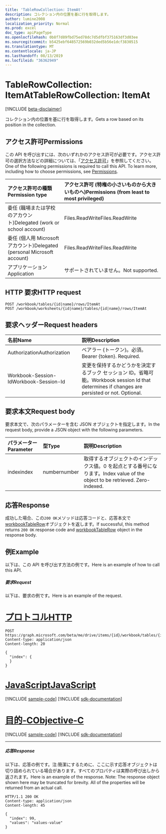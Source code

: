 ```yaml
---
title: 'TableRowCollection: ItemAt'
description: コレクション内の位置を基に行を取得します。
author: lumine2008
localization_priority: Normal
ms.prod: excel
doc_type: apiPageType
ms.openlocfilehash: 0b8f7d89fbd75ed78dc7d5dfbf375163df3d03ee
ms.sourcegitcommit: b5425ebf648572569b032ded5b56e1dcf3830515
ms.translationtype: MT
ms.contentlocale: ja-JP
ms.lasthandoff: 08/13/2019
ms.locfileid: "36362949"
---
```

# <a name="tablerowcollection-itemat"></a><span data-ttu-id="1a43a-103">TableRowCollection: ItemAt</span><span class="sxs-lookup"><span data-stu-id="1a43a-103">TableRowCollection: ItemAt</span></span>

[!INCLUDE [beta-disclaimer](../../includes/beta-disclaimer.md)]

<span data-ttu-id="1a43a-104">コレクション内の位置を基に行を取得します。</span><span class="sxs-lookup"><span data-stu-id="1a43a-104">Gets a row based on its position in the collection.</span></span>
## <a name="permissions"></a><span data-ttu-id="1a43a-105">アクセス許可</span><span class="sxs-lookup"><span data-stu-id="1a43a-105">Permissions</span></span>
<span data-ttu-id="1a43a-p101">この API を呼び出すには、次のいずれかのアクセス許可が必要です。アクセス許可の選択方法などの詳細については、「[アクセス許可](/graph/permissions-reference)」を参照してください。</span><span class="sxs-lookup"><span data-stu-id="1a43a-p101">One of the following permissions is required to call this API. To learn more, including how to choose permissions, see [Permissions](/graph/permissions-reference).</span></span>

|<span data-ttu-id="1a43a-108">アクセス許可の種類</span><span class="sxs-lookup"><span data-stu-id="1a43a-108">Permission type</span></span>      | <span data-ttu-id="1a43a-109">アクセス許可 (特権の小さいものから大きいものへ)</span><span class="sxs-lookup"><span data-stu-id="1a43a-109">Permissions (from least to most privileged)</span></span>              |
|:--------------------|:---------------------------------------------------------|
|<span data-ttu-id="1a43a-110">委任 (職場または学校のアカウント)</span><span class="sxs-lookup"><span data-stu-id="1a43a-110">Delegated (work or school account)</span></span> | <span data-ttu-id="1a43a-111">Files.ReadWrite</span><span class="sxs-lookup"><span data-stu-id="1a43a-111">Files.ReadWrite</span></span>    |
|<span data-ttu-id="1a43a-112">委任 (個人用 Microsoft アカウント)</span><span class="sxs-lookup"><span data-stu-id="1a43a-112">Delegated (personal Microsoft account)</span></span> | <span data-ttu-id="1a43a-113">Files.ReadWrite</span><span class="sxs-lookup"><span data-stu-id="1a43a-113">Files.ReadWrite</span></span>    |
|<span data-ttu-id="1a43a-114">アプリケーション</span><span class="sxs-lookup"><span data-stu-id="1a43a-114">Application</span></span> | <span data-ttu-id="1a43a-115">サポートされていません。</span><span class="sxs-lookup"><span data-stu-id="1a43a-115">Not supported.</span></span> |

## <a name="http-request"></a><span data-ttu-id="1a43a-116">HTTP 要求</span><span class="sxs-lookup"><span data-stu-id="1a43a-116">HTTP request</span></span>
<!-- { "blockType": "ignored" } -->
```http
POST /workbook/tables/{id|name}/rows/ItemAt
POST /workbook/worksheets/{id|name}/tables/{id|name}/rows/ItemAt

```
## <a name="request-headers"></a><span data-ttu-id="1a43a-117">要求ヘッダー</span><span class="sxs-lookup"><span data-stu-id="1a43a-117">Request headers</span></span>
| <span data-ttu-id="1a43a-118">名前</span><span class="sxs-lookup"><span data-stu-id="1a43a-118">Name</span></span>       | <span data-ttu-id="1a43a-119">説明</span><span class="sxs-lookup"><span data-stu-id="1a43a-119">Description</span></span>|
|:---------------|:----------|
| <span data-ttu-id="1a43a-120">Authorization</span><span class="sxs-lookup"><span data-stu-id="1a43a-120">Authorization</span></span>  | <span data-ttu-id="1a43a-p102">ベアラー {トークン}。必須。</span><span class="sxs-lookup"><span data-stu-id="1a43a-p102">Bearer {token}. Required.</span></span> |
| <span data-ttu-id="1a43a-123">Workbook-Session-Id</span><span class="sxs-lookup"><span data-stu-id="1a43a-123">Workbook-Session-Id</span></span>  | <span data-ttu-id="1a43a-p103">変更を保持するかどうかを決定するブック セッション ID。省略可能。</span><span class="sxs-lookup"><span data-stu-id="1a43a-p103">Workbook session Id that determines if changes are persisted or not. Optional.</span></span>|

## <a name="request-body"></a><span data-ttu-id="1a43a-126">要求本文</span><span class="sxs-lookup"><span data-stu-id="1a43a-126">Request body</span></span>
<span data-ttu-id="1a43a-127">要求本文で、次のパラメーターを含む JSON オブジェクトを指定します。</span><span class="sxs-lookup"><span data-stu-id="1a43a-127">In the request body, provide a JSON object with the following parameters.</span></span>

| <span data-ttu-id="1a43a-128">パラメーター</span><span class="sxs-lookup"><span data-stu-id="1a43a-128">Parameter</span></span>    | <span data-ttu-id="1a43a-129">型</span><span class="sxs-lookup"><span data-stu-id="1a43a-129">Type</span></span>   |<span data-ttu-id="1a43a-130">説明</span><span class="sxs-lookup"><span data-stu-id="1a43a-130">Description</span></span>|
|:---------------|:--------|:----------|
|<span data-ttu-id="1a43a-131">index</span><span class="sxs-lookup"><span data-stu-id="1a43a-131">index</span></span>|<span data-ttu-id="1a43a-132">number</span><span class="sxs-lookup"><span data-stu-id="1a43a-132">number</span></span>|<span data-ttu-id="1a43a-p104">取得するオブジェクトのインデックス値。0 を起点とする番号になります。</span><span class="sxs-lookup"><span data-stu-id="1a43a-p104">Index value of the object to be retrieved. Zero-indexed.</span></span>|

## <a name="response"></a><span data-ttu-id="1a43a-135">応答</span><span class="sxs-lookup"><span data-stu-id="1a43a-135">Response</span></span>

<span data-ttu-id="1a43a-136">成功した場合、この`200 OK`メソッドは応答コードと、応答本文で[workbookTableRow](../resources/workbooktablerow.md)オブジェクトを返します。</span><span class="sxs-lookup"><span data-stu-id="1a43a-136">If successful, this method returns `200 OK` response code and [workbookTableRow](../resources/workbooktablerow.md) object in the response body.</span></span>

## <a name="example"></a><span data-ttu-id="1a43a-137">例</span><span class="sxs-lookup"><span data-stu-id="1a43a-137">Example</span></span>
<span data-ttu-id="1a43a-138">以下は、この API を呼び出す方法の例です。</span><span class="sxs-lookup"><span data-stu-id="1a43a-138">Here is an example of how to call this API.</span></span>
##### <a name="request"></a><span data-ttu-id="1a43a-139">要求</span><span class="sxs-lookup"><span data-stu-id="1a43a-139">Request</span></span>
<span data-ttu-id="1a43a-140">以下は、要求の例です。</span><span class="sxs-lookup"><span data-stu-id="1a43a-140">Here is an example of the request.</span></span>

# <a name="httptabhttp"></a>[<span data-ttu-id="1a43a-141">プロトコル</span><span class="sxs-lookup"><span data-stu-id="1a43a-141">HTTP</span></span>](#tab/http)
<!-- {
  "blockType": "request",
  "name": "tablerowcollection_itemat"
}-->
```http
POST https://graph.microsoft.com/beta/me/drive/items/{id}/workbook/tables/{id|name}/rows/ItemAt
Content-type: application/json
Content-length: 20

{
  "index": {
  }
}
```
# <a name="javascripttabjavascript"></a>[<span data-ttu-id="1a43a-142">JavaScript</span><span class="sxs-lookup"><span data-stu-id="1a43a-142">JavaScript</span></span>](#tab/javascript)
[!INCLUDE [sample-code](../includes/snippets/javascript/tablerowcollection-itemat-javascript-snippets.md)]
[!INCLUDE [sdk-documentation](../includes/snippets/snippets-sdk-documentation-link.md)]

# <a name="objective-ctabobjc"></a>[<span data-ttu-id="1a43a-143">目的-C</span><span class="sxs-lookup"><span data-stu-id="1a43a-143">Objective-C</span></span>](#tab/objc)
[!INCLUDE [sample-code](../includes/snippets/objc/tablerowcollection-itemat-objc-snippets.md)]
[!INCLUDE [sdk-documentation](../includes/snippets/snippets-sdk-documentation-link.md)]

---


##### <a name="response"></a><span data-ttu-id="1a43a-144">応答</span><span class="sxs-lookup"><span data-stu-id="1a43a-144">Response</span></span>
<span data-ttu-id="1a43a-p105">以下は、応答の例です。注:簡潔にするために、ここに示す応答オブジェクトは切り詰められている場合があります。すべてのプロパティは実際の呼び出しから返されます。</span><span class="sxs-lookup"><span data-stu-id="1a43a-p105">Here is an example of the response. Note: The response object shown here may be truncated for brevity. All of the properties will be returned from an actual call.</span></span>
<!-- {
  "blockType": "response",
  "truncated": true,
  "@odata.type": "microsoft.graph.workbookTableRow"
} -->
```http
HTTP/1.1 200 OK
Content-type: application/json
Content-length: 45

{
  "index": 99,
  "values": "values-value"
}
```

<!-- uuid: 8fcb5dbc-d5aa-4681-8e31-b001d5168d79
2015-10-25 14:57:30 UTC -->
<!--
{
  "type": "#page.annotation",
  "description": "TableRowCollection: ItemAt",
  "keywords": "",
  "section": "documentation",
  "tocPath": "",
  "suppressions": [
  ]
}
-->
